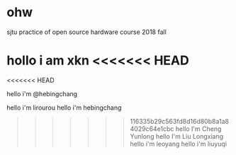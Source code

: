 # ohw
sjtu practice of open source hardware course 2018 fall

hollo i am xkn
<<<<<<< HEAD
=======
<<<<<<< HEAD

hello i'm @hebingchang

hello i'm lirourou
hello i'm hebingchang
>>>>>>> 116335b29c563fd8d16d80b8a1a84029c64e1cbc
hello I'm Cheng Yunlong
hello I'm Liu Longxiang
hello i'm leoyang
hello i'm liuyuqi
